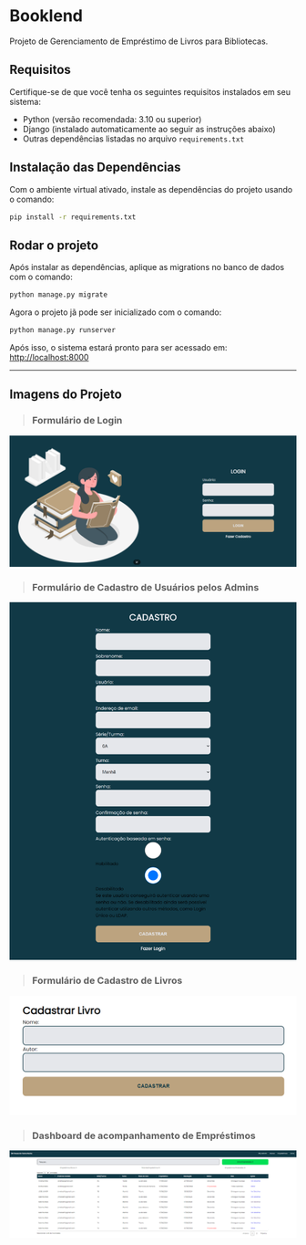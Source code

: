 # Booklend 

Projeto de Gerenciamento de Empréstimo de Livros para Bibliotecas. 

## Requisitos

Certifique-se de que você tenha os seguintes requisitos instalados em seu sistema:

- Python (versão recomendada: 3.10 ou superior)
- Django (instalado automaticamente ao seguir as instruções abaixo)
- Outras dependências listadas no arquivo `requirements.txt`


## Instalação das Dependências

Com o ambiente virtual ativado, instale as dependências do projeto usando o comando:
```bash
pip install -r requirements.txt
```


## Rodar o projeto

Após instalar as dependências, aplique as migrations no banco de dados com o comando:
```bash
python manage.py migrate
```

Agora o projeto jã pode ser inicializado com o comando:
```bash
python manage.py runserver
```

Após isso, o sistema estará pronto para ser acessado em:
[http://localhost:8000](http://localhost:8000)

---

## Imagens do Projeto

> ### Formulário de Login
![image](.\static\img\login.png) 

> ### Formulário de Cadastro de Usuários pelos Admins
![image](static\img\cadastro.png) 

> ### Formulário de Cadastro de Livros
![image](static\img\cadastro_livro.png) 


> ### Dashboard de acompanhamento de Empréstimos
![image](static\img\dashboard.png)

